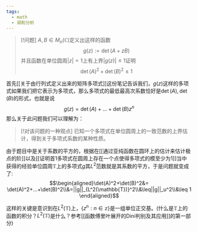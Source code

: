 ```yaml
---
tags:
  - math
  - 调和分析
---
```


> [!问题]
> $A,B\in M_n(\mathbb{C})$定义出这样的函数$$g(z):=\det(A+zB)$$并且函数在单位圆周$|z|=1$上有上界$|g(z)|\leq 1$证明$$\det(A)^2+\det(B)^2\leq 1$$

首先[[关于由行列式定义出来的矩阵多项式]]这份笔记告诉我们，$g(z)$这样的多项式如果我们把它表示为多项式，那么多项式的最低最高次系数恰好是$\det(A),\det(B)$的形式，也就是说$$g(z)=\det(A)+...+\det(B)z^n$$
那么关于此问题我们可以理解为：

> [!对该问题的一种观点]
> 已知一个多项式在单位圆周上的一致范数的上界估计，得到关于多项式系数的某种性质。

由于题目中是关于系数的平方的，根据在[[通过亚纯函数在圆环上的估计来估计极点的阶]]以及[[证明首1多项式在圆周上存在一个点使得多项式的模至少为1]]当中获得的经验单位圆周$\mathbb{T}$上的多项式$g$其$L^2$范数就是其系数的平方，于是问题就变成了:
$$\begin{aligned}\det(A)^2+\det(B)^2&= \det(A)^2+...+\det(B)^2\\&=||g||_{L^2(\mathbb{T})}^2\\&\leq||g||_u^2\\&\leq 1 \end{aligned}$$

这样的关键是意识到在$L^2(\mathbb{T})$上，$\{z^n:n\in \mathbb{z}\}$是一组单位正交基。(什么是$\mathbb{T}$上的函数的积分？$L^2(\mathbb{T})$是什么？参考[[函数傅里叶展开的Dini判别及其应用]]的第一部分)
